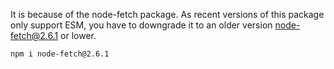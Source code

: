 It is because of the node-fetch package. As recent versions of this package only support ESM, you have to downgrade it to an older version node-fetch@2.6.1 or lower.
```
npm i node-fetch@2.6.1
```